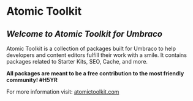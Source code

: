 # Atomic Toolkit

## _Welcome to Atomic Toolkit for Umbraco_
Atomic Toolkit is a collection of packages built for Umbraco to help developers and content editors fulfill their work with a smile. It contains packages related to Starter Kits, SEO, Cache, and more. 

**All packages are meant to be a free contribution to the most friendly community! #H5YR**

For more information visit: [atomictoolkit.com](https://atomictoolkit.com/)
